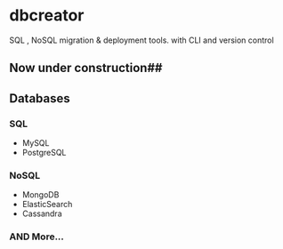 # dbcreator
SQL , NoSQL migration &amp; deployment tools. with CLI and version control 

## Now under construction##

## Databases ##
### SQL ###
  * MySQL
  * PostgreSQL

### NoSQL ###
  * MongoDB
  * ElasticSearch
  * Cassandra

### AND More... ###
